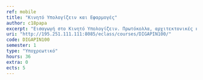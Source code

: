 ```yaml
---
ref: mobile
title: "Κινητό Υπολογίζειν και Εφαρμογές"
author: c18papa
excerpt: "Εισαγωγή στο Κινητό Υπολογίζειν. Πρωτόκολλα, αρχιτεκτονικές και υπηρεσίες ασυρμάτων κινητών δικτύων και δικτύων αισθητήρων: ασύρματες τεχνολογίες και επικοινωνία, φύση και διάδοση ασύρματου σήματος, κυψελωτά δίκτυα, ασύρματη πρόσβαση και ασύρματα δίκτυα, δίκτυα αισθητήρων. Αρχιτεκτονικές και ζητήματα σχεδίασης συστημάτων διάχυτου και κινητού υπολογισμού, συστήματα και υπηρεσίες επίγνωσης πλαισίου και εντοπισμού θέσης. Σχεδίαση εφαρμογών για συστήματα κινητού υπολογισμού. Σχεδιασμός για τον κινητό ιστό. Βασικές σχεδιαστικές αρχές κινητών εφαρμογών, γραφικές διεπαφές. Εργαλεία ανάπτυξης κινητών εφαρμογών. Υλοποίηση εφαρμογών ιστού για κινητές συσκευές (mobile web applications) καθώς και εγγενών κινητών εφαρμογών, π.χ. στις πλατφόρμες Android, AppInventor. Αξιοποίηση του κινητού υπολογίζειν και αξιολόγηση των επιπτώσεων των κινητών εφαρμογών στην καθημερινή ζωή, στην εκπαίδευση, στην υγεία, στις σύγχρονες πόλεις."
uri: "http://195.251.111.111:8085/eclass/courses/DIGAPIN100/"
code: DIGAPIN100
semester: 1
type: "Υποχρεωτικό"
hours: 36
extra: 0
ects: 5
---
```

